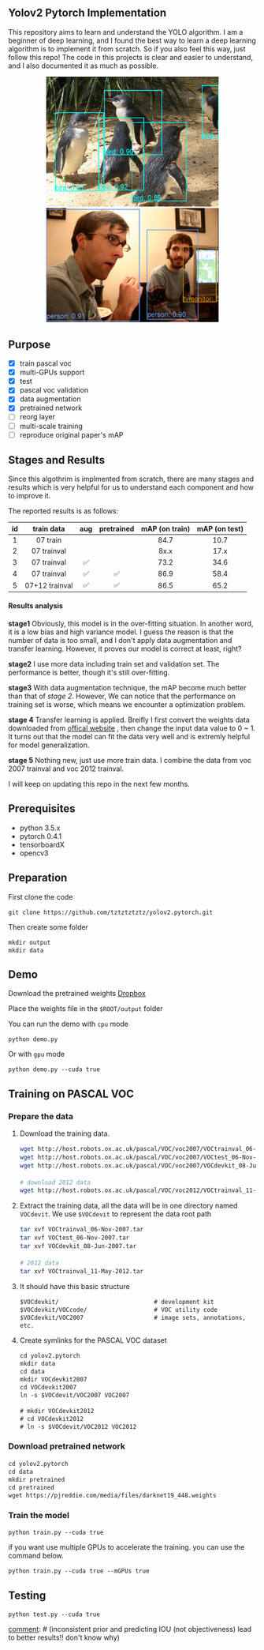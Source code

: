 ## Yolov2 Pytorch Implementation

This repository aims to learn and understand the YOLO algorithm. I am a beginner of deep learning, and I found the best way to learn a deep learning algorithm is to implement it from scratch. So if you also feel this way, just follow this repo! The code in this projects is clear and easier to understand, and I also documented it as much as possible. 

<div style="color:#0000FF" align="center">
<img src="images/result3.png" width="350"/>
<img src="images/result1.png" width="350"/> 
</div>

## Purpose

- [x] train pascal voc
- [x] multi-GPUs support
- [x] test
- [x] pascal voc validation
- [x] data augmentation
- [x] pretrained network
- [ ] reorg layer
- [ ] multi-scale training
- [ ] reproduce original paper's mAP

## Stages and Results

Since this algothrim is implmented from scratch, there are many stages and results which is very helpful for us to understand each component and how to improve it.

The reported results is as follows:

|id| train data | aug | pretrained|  mAP (on train) | mAP (on test)|
| :---: | :----------: | :----------: | :---: | :----------: | :---: |
| 1 | 07 train | | |84.7| 10.7|
| 2 | 07 trainval | | | 8x.x |17.x| 
| 3 | 07 trainval|:white_check_mark: | | 73.2 | 34.6 |
| 4 | 07 trainval| :white_check_mark:| :white_check_mark:| 86.9 | 58.4 |
| 5 | 07+12 trainval| :white_check_mark:| :white_check_mark:| 86.5 | 65.2 |

#### Results analysis

**stage1**
Obviously, this model is in the over-fitting situation. In another word, it is a low bias and high variance model. I guess the reason is that the number of data is too small, and I don't apply data augmentation and transfer learning. However, it proves our model is correct at least, right?

**stage2** I use more data including train set and validation set. The performance is better, though it's still over-fitting.

**stage3** With data augmentation technique, the mAP become much better than that of *stage 2*. However, We can notice that the performance on training set is worse, which means we encounter a optimization problem.

**stage 4** Transfer learning is applied. Breifly I first convert the weights data downloaded from [offical website](https://pjreddie.com/darknet/imagenet/) , then change the input data value to 0 ~ 1. It turns out that the model can fit the data very well and is extremly helpful for model generalization.

**stage 5** Nothing new, just use more train data. I combine the data from voc 2007 trainval and voc 2012 trainval.


I will keep on updating this repo in the next few months.

## Prerequisites
- python 3.5.x
- pytorch 0.4.1
- tensorboardX
- opencv3

## Preparation

First clone the code

    git clone https://github.com/tztztztztz/yolov2.pytorch.git

Then create some folder

    mkdir output 
    mkdir data

## Demo

Download the pretrained weights [Dropbox](https://www.dropbox.com/s/ktri39krexxpa5d/yolov2_epoch_160.pth?dl=0)

Place the weights file in the `$ROOT/output` folder

You can run the demo with `cpu` mode

    python demo.py

Or with `gpu` mode

    python demo.py --cuda true

## Training on PASCAL VOC

### Prepare the data

1. Download the training data.

    ```bash
    wget http://host.robots.ox.ac.uk/pascal/VOC/voc2007/VOCtrainval_06-Nov-2007.tar
    wget http://host.robots.ox.ac.uk/pascal/VOC/voc2007/VOCtest_06-Nov-2007.tar
    wget http://host.robots.ox.ac.uk/pascal/VOC/voc2007/VOCdevkit_08-Jun-2007.tar
    
    # download 2012 data
    wget http://host.robots.ox.ac.uk/pascal/VOC/voc2012/VOCtrainval_11-May-2012.tar
    ```    


2. Extract the training data, all the data will be in one directory named `VOCdevit`. We use `$VOCdevit` to represent
the data root path

    ```bash
    tar xvf VOCtrainval_06-Nov-2007.tar
    tar xvf VOCtest_06-Nov-2007.tar
    tar xvf VOCdevkit_08-Jun-2007.tar
    
    # 2012 data
    tar xvf VOCtrainval_11-May-2012.tar
    ```

3. It should have this basic structure

    ```
    $VOCdevkit/                           # development kit
    $VOCdevkit/VOCcode/                   # VOC utility code
    $VOCdevkit/VOC2007                    # image sets, annotations, etc.
    ```

4. Create symlinks for the PASCAL VOC dataset

    ```
    cd yolov2.pytorch
    mkdir data
    cd data
    mkdir VOCdevkit2007
    cd VOCdevkit2007
    ln -s $VOCdevit/VOC2007 VOC2007
    
    # mkdir VOCdevkit2012
    # cd VOCdevkit2012
    # ln -s $VOCdevit/VOC2012 VOC2012
    ```
    
### Download pretrained network

    cd yolov2.pytorch
    cd data
    mkdir pretrained
    cd pretrained
    wget https://pjreddie.com/media/files/darknet19_448.weights
    


### Train the model
    python train.py --cuda true
     
 if you want use multiple GPUs to accelerate the training. you can use the command below.
 
    python train.py --cuda true --mGPUs true
    
    
## Testing 
 
    python test.py --cuda true
 
 [comment]: # (inconsistent prior and predicting IOU (not objectiveness) lead to better results!! don't know why)
 
 [comment]: # (batch size 64 -> 61.2 mAP, batch size 32 -> 58.7 mAP)
 
 

















